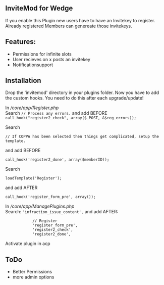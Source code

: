 InviteMod for Wedge
-------------------

If you enable this Plugin new users have to have an Invitekey to register. Already registered
Members can genereate those invitekeys. 


Features:
---------
 - Permissions for infinite slots
 - User recieves on x posts an invitekey
 - Notificationsupport


Installation
------------

Drop the 'invitemod' directory in your plugins folder.
Now you have to add the custom hooks. You need to do this after each upgrade/update!

In */core/app/Register.php*<br>
Search ``// Process any errors.``
and add BEFORE
 ``call_hook("register2_check", array($_POST, &$reg_errors));``

Search 
````
// If COPPA has been selected then things get complicated, setup the template.
````
 and add BEFORE
````
call_hook('register2_done', array($memberID));
````

Search 
````
loadTemplate('Register');
````
and add AFTER
````
call_hook('register_form_pre', array());
````



In */core/app/ManagePlugins.php*<br>
Search:
``'infraction_issue_content',``
and add AFTER:
````
			// Register
			'register_form_pre',
			'register2_check',
			'register2_done',
````

Activate plugin in acp

ToDo
----

- Better Permissions
- more admin options


